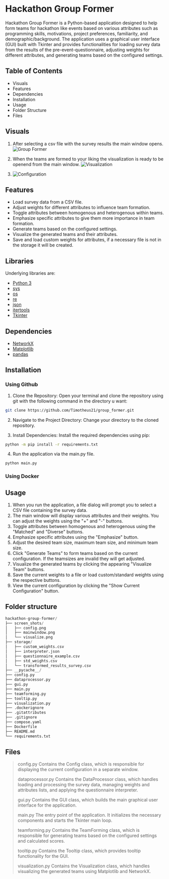 # **Hackathon Group Former**

Hackathon Group Former is a Python-based application designed to help form teams for hackathon like events based on various attributes such as programming skills, motivations, project preferences, familiarity, and demographic/background. The application uses a graphical user interface (GUI) built with Tkinter and provides functionalities for loading survey data from the results of the pre-event-questionnaire, adjusting weights for different attributes, and generating teams based on the configured settings.

## Table of Contents

- Visuals
- Features
- Dependencies
- Installation
- Usage
- Folder Structure
- Files

## Visuals

1. After selecting a csv file with the survey results the main window opens.
![Group Former](screen_shots/mainwindow.png)

2. When the teams are formed to your liking the visualization is ready to be openend from the main window.
![Visualization](screen_shots/visualize.png)

3. ![Configuration](screen_shots/config.png)

## Features

- Load survey data from a CSV file.
- Adjust weights for different attributes to influence team formation.
- Toggle attributes between homogenous and heterogenous within teams.
- Emphasize specific attributes to give them more importance in team formation.
- Generate teams based on the configured settings.
- Visualize the generated teams and their attributes.
- Save and load custom weights for attributes, if a necessary file is not in the storage it will be created.

## Libraries

Underlying libraries are:

- [Python 3](https://www.python.org/)
- [sys](https://docs.python.org/3/library/sys.html)
- [os](https://docs.python.org/3/library/os.html)
- [re](https://docs.python.org/3/library/re.html)
- [json](https://docs.python.org/3/library/json.html)
- [itertools](https://docs.python.org/3/library/itertools.html)
- [Tkinter](https://docs.python.org/3/library/tkinter.html)

## Dependencies

- [NetworkX](https://networkx.org/)
- [Matplotlib](https://matplotlib.org/)
- [pandas](https://pandas.pydata.org/)

## Installation

### Using Github

1. Clone the Repository: Open your terminal and clone the repository using git with the following command in the directory u want:

```sh
git clone https://github.com/Timotheus21/group_former.git
```

2. Navigate to the Project Directory: Change your directory to the cloned repository.

3. Install Dependencies: Install the required dependencies using pip:

```sh
python -m pip install -r requirements.txt
```

4. Run the application via the main.py file.

```sh
python main.py
```

### Using Docker

## Usage

1. When you run the application, a file dialog will prompt you to select a CSV file containing the survey data.
2. The main window will display various attributes and their weights. You can adjust the weights using the "+" and "-" buttons.
3. Toggle attributes between homogenous and heterogenous using the "Matched" and "Diverse" buttons.
4. Emphasize specific attributes using the "Emphasize" button.
5. Adjust the desired team size, maximum team size, and minimum team size.
6. Click "Generate Teams" to form teams based on the current configuration. If the teamsizes are invalid they will get adjusted.
7. Visualize the generated teams by clicking the appearing "Visualize Team" buttons.
8. Save the current weights to a file or load custom/standard weights using the respective buttons.
9. View the current configuration by clicking the "Show Current Configuration" button.

## Folder structure

```python
hackathon-group-former/
├── screen_shots/
│   ├── config.png
│   ├── mainwindow.png
│   └── visualize.png
├── storage/
│   ├── custom_weights.csv
│   ├── interpreter.json
│   ├── questionnaire_example.csv
│   ├── std_weights.csv
│   └── transformed_results_survey.csv
├── __pycache__/
├── config.py
├── dataprocessor.py
├── gui.py
├── main.py
├── teamforming.py
├── tooltip.py
├── visualization.py
├── .dockerignore
├── .gitattributes
├── .gitignore
├── compose.yaml
├── Dockerfile
├── README.md
└── requirements.txt
```

## Files

> config.py
>Contains the Config class, which is responsible for displaying the current configuration in a separate window.
>
> dataprocessor.py
> Contains the DataProcessor class, which handles loading and processing the survey data, managing weights and attributes lists, and applying the questionnaire interpreter.
>
> gui.py
> Contains the GUI class, which builds the main graphical user interface for the application.
>
> main.py
> The entry point of the application. It initializes the necessary components and starts the Tkinter main loop.
>
> teamforming.py
> Contains the TeamForming class, which is responsible for generating teams based on the configured settings and calculated scores.
>
> tooltip.py
> Contains the Tooltip class, which provides tooltip functionality for the GUI.
>
> visualization.py
> Contains the Visualization class, which handles visualizing the generated teams using Matplotlib and NetworkX.
